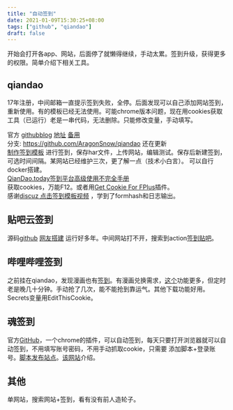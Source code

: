 ```yaml
---
title: "自动签到"
date: 2021-01-09T15:30:25+08:00
tags: ["github", "qiandao"]
draft: false
---
```

开始会打开各app、网站，后面停了就懒得继续，手动太累。签到升级，获得更多的权限。简单介绍下相关工具。

## qiandao

17年注册，中间邮箱一直提示签到失败，全停。后面发现可以自己添加网站签到，重新使用。有的模板已经无法使用。可能chrome版本问题，现在用cookies获取工具（已运行）老是一串代码，无法删除。只能修改变量，手动填写。

官方 [github](https://github.com/binux/qiandao)[blog](https://binux.blog/2014/09/introduction-to-qiandao-today/)                             [地址](https://qiandao.today/) [备用](https://qiandao.binux.me/)  
分支: https://github.com/AragonSnow/qiandao 还在更新  
[制作签到模板](https://github.com/binux/qiandao/blob/master/docs/har-howto.md)  进行签到，保存har文件，上传网站，编辑测试。保存后新建签到，可选时间间隔。某网站已经维护三次，更了解一点（技术小白言）。 可以自行docker搭建。  
[QianDao.today签到平台高级使用不完全手册](https://www.quchao.net/QianDaoEXP.html)  
获取cookies，万能F12。或者用[Get Cookie For FPlus](https://www.crx4chrome.com/extensions/embffhododclmgpnabmjmgoekpnoboic/)插件。  
感谢[discuz 点击签到模板视频](https://www.youtube.com/watch?v=Sj_YkhSEtk4) ，学到了formhash和日志输出。   

## 贴吧云签到

源码[github](https://github.com/MoeNetwork/Tieba-Cloud-Sign)  [网友搭建](https://www.tieba.ga/index.php?mod=login) 运行好多年。中间网站打不开，搜索到action[签到贴吧](https://github.com/ghosx/tieba)。  

## 哔哩哔哩签到

之前挂在qiandao，发现漫画也有[签到](https://github.com/srcrs/BilibiliTask)。有漫画兑换需求，[这个](https://github.com/happy888888/BiliExp)功能更多，但定时老是晚几十分钟。手动抢了几次，能不能抢到靠运气。其他下载功能好用。Secrets变量用EditThisCookie。  

## 魂签到

官方[GitHub](https://github.com/inu1255/soulsign-chrome)，一个chrome的插件，可以自动签到，每天只要打开浏览器就可以自动签到，不用填写账号密码，不用手动抓取cookie，只需要 添加脚本+登录账号。[脚本发布站点](https://soulsign.inu1255.cn/)。[该网站](https://www.heji.ltd/405.html#)介绍。  

## 其他

单网站，搜索网站+签到，看有没有前人造轮子。
